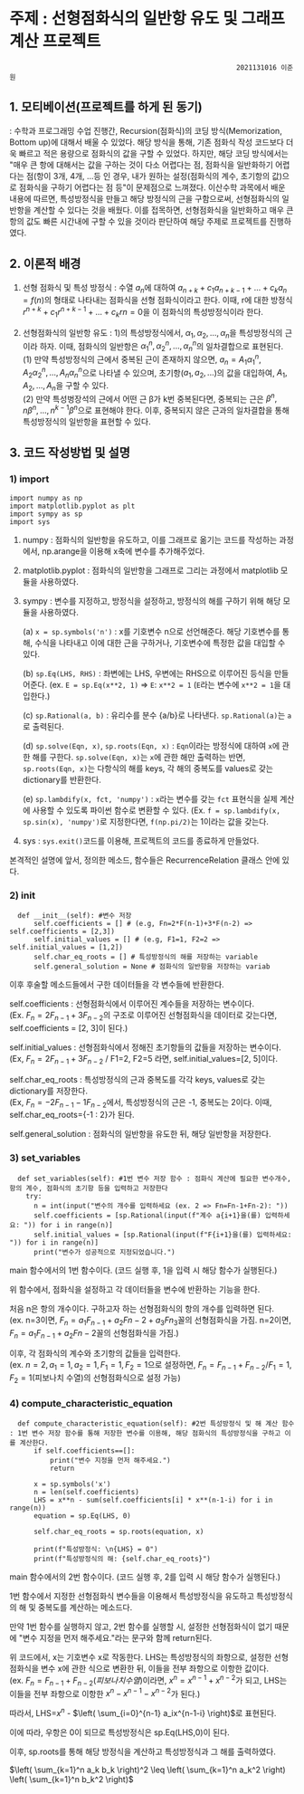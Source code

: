 # 주제 : 선형점화식의 일반항 유도 및 그래프 계산 프로젝트

                                                            2021131016 이준원

## 1. 모티베이션(프로젝트를 하게 된 동기)

   : 수학과 프로그래밍 수업 진행간, Recursion(점화식)의 코딩 방식(Memorization, Bottom up)에 대해서 배울 수 있었다. 해당 방식을 통해, 기존 점화식 작성 코드보다 더욱 빠르고 적은 용량으로 점화식의 값을 구할 수 있었다. 하지만, 해당 코딩 방식에서는 "매우 큰 항에 대해서는 값을 구하는 것이 다소 어렵다는 점, 점화식을 일반화하기 어렵다는 점(항이 3개, 4개, ...등 인 경우, 내가 원하는 설정(점화식의 계수, 초기항의 값)으로 점화식을 구하기 어렵다는 점 등"이 문제점으로 느껴졌다. 이산수학 과목에서 배운 내용에 따르면, 특성방정식을 만들고 해당 방정식의 근을 구함으로써, 선형점화식의 일반항을 계산할 수 있다는 것을 배웠다. 이를 접목하면, 선형점화식을 일반화하고 매우 큰 항의 값도 빠른 시간내에 구할 수 있을 것이라 판단하여 해당 주제로 프로젝트를 진행하였다.

## 2. 이론적 배경

  1) 선형 점화식 및 특성 방정식
     : 수열 ${a_n}$에 대하여 $a_{n+k}+c_1a_{n+k-1}+...+c_ka_n=f(n)$의 형태로 나타내는 점화식을 선형 점화식이라고 한다. 이때, r에 대한 방정식 $r^{n+k}+c_1r^{n+k-1}+...+c_kr{n}=0$을 이 점화식의 특성방정식이라 한다. 

  2) 선형점화식의 일반항 유도
     : 1)의 특성방정식에서, $α_{1}, α_{2}, ..., α_{n}$을 특성방정식의 근이라 하자. 이때, 점화식의 일반항은 $α_{1}^n, α_{2}^n, ..., α_{n}^n$의 일차결합으로 표현된다.
     <br/>(1) 만약 특성방정식의 근에서 중복된 근이 존재하지 않으면, ${a_n}=A_1α_{1}^n, A_2α_{2}^n, ..., A_nα_{n}^n$으로 나타낼 수 있으며, 초기항($a_1, a_2, ...$)의 값을 대입하여, $A_1, A_2, ..., A_n$을 구할 수 있다.
    <br/>(2) 만약 특성벙장석의 근에서 어떤 근 β가 k번 중복된다면, 중복되는 근은 $β^n, nβ^n, ... , n^{k-1}β^n$으로 표현해야 한다. 이후, 중복되지 않은 근과의 일차결합을 통해 특성방정식의 일반항을 표현할 수 있다.

## 3. 코드 작성방법 및 설명

  ### 1) import
```
import numpy as np
import matplotlib.pyplot as plt
import sympy as sp
import sys
```
1. numpy : 점화식의 일반항을 유도하고, 이를 그래프로 옮기는 코드를 작성하는 과정에서, np.arange을 이용해 x축에 변수를 추가해주었다.

2. matplotlib.pyplot : 점화식의 일반항을 그래프로 그리는 과정에서 matplotlib 모듈을 사용하였다.

3. sympy : 변수를 지정하고, 방정식을 설정하고, 방정식의 해를 구하기 위해 해당 모듈을 사용하였다.
   
   (a) `x = sp.symbols('n')` : x를 기호변수 n으로 선언해준다. 해당 기호변수를 통해, 수식을 나타내고 이에 대한 근을 구하거나, 기호변수에 특정한 값을 대입할 수 있다.
   
   (b) `sp.Eq(LHS, RHS)` : 좌변에는 LHS, 우변에는 RHS으로 이루어진 등식을 만들어준다. (ex. `E = sp.Eq(x**2, 1)` => `E`: `x**2 = 1` (`E`라는 변수에 `x**2 = 1`을 대입한다.)
   
   (c) `sp.Rational(a, b)` : 유리수를 분수 {a/b}로 나타낸다. `sp.Rational(a)`는 `a`로 출력된다.
   
   (d) `sp.solve(Eqn, x)`, `sp.roots(Eqn, x)` : `Eqn`이라는 방정식에 대하여 `x`에 관한 해를 구한다. `sp.solve(Eqn, x)`는 `x`에 관한 해만 출력하는 반면, `sp.roots(Eqn, x)`는 다항식의 해를 keys, 각 해의 중복도를 values로 갖는 dictionary를 반환한다.
   
   (e) `sp.lambdify(x, fct, 'numpy')` : `x`라는 변수를 갖는 `fct` 표현식을 실제 계산에 사용할 수 있도록 파이썬 함수로 변환할 수 있다. (Ex. `f = sp.lambdify(x, sp.sin(x), 'numpy')`로 지정한다면, `f(np.pi/2)`는 1이라는 값을 갖는다.

4. sys : `sys.exit()`코드를 이용해, 프로젝트의 코드를 종료하게 만들었다.

본격적인 설명에 앞서, 정의한 메소드, 함수들은 RecurrenceRelation 클래스 안에 있다.
  ### 2) __init__
  ```
    def __init__(self): #변수 저장
        self.coefficients = [] # (e.g, Fn=2*F(n-1)+3*F(n-2) => self.coefficients = [2,3])
        self.initial_values = [] # (e.g, F1=1, F2=2 => self.initial_values = [1,2])
        self.char_eq_roots = [] # 특성방정식의 해를 저장하는 variable
        self.general_solution = None # 점화식의 일반항을 저장하는 variab
```

이후 후술할 메소드들에서 구한 데이터들을 각 변수들에 반환한다.

self.coefficients : 선형점화식에서 이루어진 계수들을 저장하는 변수이다.
<br/>(Ex. $F_n=2F_{n-1}+3F_{n-2}$의 구조로 이루어진 선형점화식을 데이터로 갖는다면, self.coefficients = [2, 3]이 된다.)

self.initial_values : 선형점화식에서 정해진 초기항들의 값들을 저장하는 변수이다.
<br/>(Ex, $F_n=2F_{n-1}+3F_{n-2}$ / F1=2, F2=5 라면, self.initial_values=[2, 5]이다.

self.char_eq_roots : 특성방정식의 근과 중복도를 각각 keys, values로 갖는 dictionary를 저장한다.
<br/>(Ex, $F_n=-2F_{n-1}-1F_{n-2}$에서, 특성방정식의 근은 -1, 중복도는 2이다. 이때, self.char_eq_roots={-1 : 2}가 된다.

self.general_solution : 점화식의 일반항을 유도한 뒤, 해당 일반항을 저장한다.

  ### 3) set_variables
  ```
    def set_variables(self): #1번 변수 저장 함수 : 점화식 계산에 필요한 변수개수, 항의 계수, 점화식의 초기항 등을 입력하고 저장한다
      try:
        n = int(input("변수의 개수를 입력하세요 (ex. 2 => Fn=Fn-1+Fn-2): "))
        self.coefficients = [sp.Rational(input(f"계수 a{i+1}을(를) 입력하세요: ")) for i in range(n)]
        self.initial_values = [sp.Rational(input(f"F{i+1}을(를) 입력하세요: ")) for i in range(n)]
        print("변수가 성공적으로 지정되었습니다.")
```

main 함수에서의 1번 함수이다. (코드 실행 후, 1을 입력 시 해당 함수가 실행된다.)

위 함수에서, 점화식을 설정하고 각 데이터들을 변수에 반환하는 기능을 한다.

처음 n은 항의 개수이다. 구하고자 하는 선형점화식의 항의 개수를 입력하면 된다. 
<br/>(ex. n=3이면, $F_n=a_1F_{n-1}+a_2F{n-2}+a_3F{n_3}$꼴의 선형점화식을 가짐. n=2이면, $F_n=a_1F_{n-1}+a_2F{n-2}$꼴의 선형점화식을 가짐.)

이후, 각 점화식의 계수와 초기항의 값들을 입력한다.
<br/>(ex. $n=2, a_1=1, a_2=1, F_1=1, F_2=1$으로 설정하면, $F_n=F_{n-1}+F_{n-2} / F_1=1, F_2=1$(피보나치 수열)의 선형점화식으로 설정 가능)

  ### 4) compute_characteristic_equation
  ```
    def compute_characteristic_equation(self): #2번 특성방정식 및 해 계산 함수 : 1번 변수 저장 함수를 통해 저장한 변수를 이용해, 해당 점화식의 특성방정식을 구하고 이를 계산한다.
        if self.coefficients==[]:
            print("변수 지정을 먼저 해주세요.")
            return

        x = sp.symbols('x')
        n = len(self.coefficients)
        LHS = x**n - sum(self.coefficients[i] * x**(n-1-i) for i in range(n))
        equation = sp.Eq(LHS, 0)

        self.char_eq_roots = sp.roots(equation, x)

        print(f"특성방정식: \n{LHS} = 0")
        print(f"특성방정식의 해: {self.char_eq_roots}")
```

main 함수에서의 2번 함수이다. (코드 실행 후, 2를 입력 시 해당 함수가 실행된다.)

1번 함수에서 지정한 선형점화식 변수들을 이용해서 특성방정식을 유도하고 특성방정식의 해 및 중복도를 계산하는 메소드다.

만약 1번 함수를 실행하지 않고, 2번 함수를 실행할 시, 설정한 선형점화식이 없기 때문에 "변수 지정을 먼저 해주세요."라는 문구와 함께 return된다.

위 코드에서, x는 기호변수 x로 작동한다. LHS는 특성방정식의 좌항으로, 설정한 선형점화식을 변수 x에 관한 식으로 변환한 뒤, 이들을 전부 좌항으로 이항한 값이다.
<br/>(ex. $F_n=F_{n-1}+F_{n-2} (피보나치 수열)$이라면, $x^n=x^{n-1}+x^{n-2}$가 되고, LHS는 이들을 전부 좌항으로 이항한 $x^n-x^{n-1}-x^{n-2}$가 된다.)

따라서, LHS=$x^n$ - $\left( \sum_{i=0}^{n-1} a_ix^{n-1-i} \right)$로 표현된다.

이에 따라, 우항은 0이 되므로 특성방정식은 sp.Eq(LHS,0)이 된다.

이후, sp.roots를 통해 해당 방정식을 계산하고 특성방정식과 그 해를 출력하였다.

$\left( \sum_{k=1}^n a_k b_k \right)^2 \leq \left( \sum_{k=1}^n a_k^2 \right) \left( \sum_{k=1}^n b_k^2 \right)$
